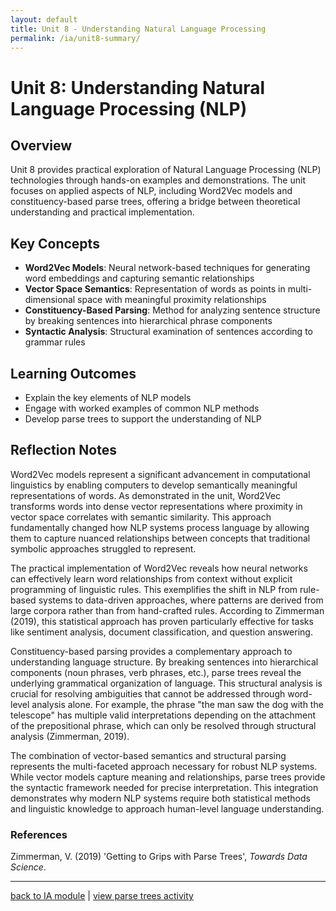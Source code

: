 ```yaml
---
layout: default
title: Unit 8 - Understanding Natural Language Processing
permalink: /ia/unit8-summary/
---
```


# Unit 8: Understanding Natural Language Processing (NLP)

## Overview

Unit 8 provides practical exploration of Natural Language Processing (NLP) technologies through hands-on examples and demonstrations. The unit focuses on applied aspects of NLP, including Word2Vec models and constituency-based parse trees, offering a bridge between theoretical understanding and practical implementation.

## Key Concepts

- **Word2Vec Models**: Neural network-based techniques for generating word embeddings and capturing semantic relationships
- **Vector Space Semantics**: Representation of words as points in multi-dimensional space with meaningful proximity relationships
- **Constituency-Based Parsing**: Method for analyzing sentence structure by breaking sentences into hierarchical phrase components
- **Syntactic Analysis**: Structural examination of sentences according to grammar rules

## Learning Outcomes

- Explain the key elements of NLP models
- Engage with worked examples of common NLP methods
- Develop parse trees to support the understanding of NLP

## Reflection Notes

Word2Vec models represent a significant advancement in computational linguistics by enabling computers to develop semantically meaningful representations of words. As demonstrated in the unit, Word2Vec transforms words into dense vector representations where proximity in vector space correlates with semantic similarity. This approach fundamentally changed how NLP systems process language by allowing them to capture nuanced relationships between concepts that traditional symbolic approaches struggled to represent.

The practical implementation of Word2Vec reveals how neural networks can effectively learn word relationships from context without explicit programming of linguistic rules. This exemplifies the shift in NLP from rule-based systems to data-driven approaches, where patterns are derived from large corpora rather than from hand-crafted rules. According to Zimmerman (2019), this statistical approach has proven particularly effective for tasks like sentiment analysis, document classification, and question answering.

Constituency-based parsing provides a complementary approach to understanding language structure. By breaking sentences into hierarchical components (noun phrases, verb phrases, etc.), parse trees reveal the underlying grammatical organization of language. This structural analysis is crucial for resolving ambiguities that cannot be addressed through word-level analysis alone. For example, the phrase "the man saw the dog with the telescope" has multiple valid interpretations depending on the attachment of the prepositional phrase, which can only be resolved through structural analysis (Zimmerman, 2019).

The combination of vector-based semantics and structural parsing represents the multi-faceted approach necessary for robust NLP systems. While vector models capture meaning and relationships, parse trees provide the syntactic framework needed for precise interpretation. This integration demonstrates why modern NLP systems require both statistical methods and linguistic knowledge to approach human-level language understanding.

### References

Zimmerman, V. (2019) 'Getting to Grips with Parse Trees', _Towards Data Science_.

---

[back to IA module](../../ia/) | [view parse trees activity](../../ia/parse-trees/)
